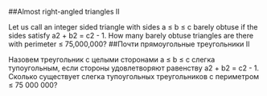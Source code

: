##Almost right-angled triangles II

Let us call an integer sided triangle with sides a ≤ b ≤ c barely obtuse if the sides satisfy a2 + b2 = c2 - 1.
How many barely obtuse triangles are there with perimeter ≤ 75,000,000?
##Почти прямоугольные треугольники II

Назовем треугольник с целыми сторонами a ≤ b ≤ c слегка тупоугольным, если стороны удовлетворяют равенству  a2 + b2 = c2 - 1.
Сколько существует слегка тупоугольных треугольников с периметром ≤ 75 000 000?
